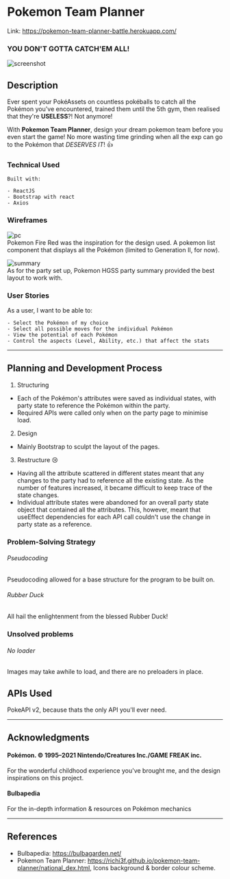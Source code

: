 # Pokemon Team Planner

Link: https://pokemon-team-planner-battle.herokuapp.com/

### YOU DON'T GOTTA CATCH'EM ALL!

![screenshot](https://i.imgur.com/agmhmxS.png)

## Description

Ever spent your PokéAssets on countless pokéballs to catch all the Pokémon you've encountered, trained them until the 5th gym, then realised that they're **USELESS**?! Not anymore!

With **Pokemon Team Planner**, design your dream pokemon team before you even start the game! No more wasting time grinding when all the exp can go to the Pokémon that _DESERVES IT_! :+1:

### Technical Used

```
Built with:

- ReactJS
- Bootstrap with react
- Axios
```

### Wireframes

![pc](https://cdn2.bulbagarden.net/upload/5/5a/Bill_PC_FRLG.png)  
Pokemon Fire Red was the inspiration for the design used. A pokemon list component that displays all the Pokémon (limited to Generation II, for now).

![summary](https://cdn2.bulbagarden.net/upload/e/e1/HG_summary_2.png)  
As for the party set up, Pokemon HGSS party summary provided the best layout to work with.

### User Stories

As a user, I want to be able to:

```
- Select the Pokémon of my choice
- Select all possible moves for the individual Pokémon
- View the potential of each Pokémon
- Control the aspects (Level, Ability, etc.) that affect the stats
```

---

## Planning and Development Process

1. Structuring

- Each of the Pokémon's attributes were saved as individual states, with party state to reference the Pokémon within the party.
- Required APIs were called only when on the party page to minimise load.

2. Design

- Mainly Bootstrap to sculpt the layout of the pages.

3. Restructure :cry:

- Having all the attribute scattered in different states meant that any changes to the party had to reference all the existing state. As the number of features increased, it became difficult to keep trace of the state changes.
- Individual attribute states were abandoned for an overall party state object that contained all the attributes. This, however, meant that useEffect dependencies for each API call couldn't use the change in party state as a reference.

### Problem-Solving Strategy

###### Pseudocoding

Pseudocoding allowed for a base structure for the program to be built on.

###### Rubber Duck

All hail the enlightenment from the blessed Rubber Duck!

### Unsolved problems

###### No loader

Images may take awhile to load, and there are no preloaders in place.

## APIs Used

PokeAPI v2, because thats the only API you'll ever need.

---

## Acknowledgments

#### Pokémon. © 1995–2021 Nintendo/Creatures Inc./GAME FREAK inc.

For the wonderful childhood experience you've brought me, and the design inspirations on this project.

#### Bulbapedia

For the in-depth information & resources on Pokémon mechanics

---

## References

- Bulbapedia: https://bulbagarden.net/
- Pokemon Team Planner: https://richi3f.github.io/pokemon-team-planner/national_dex.html, Icons background & border colour scheme.
